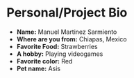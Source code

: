 # Personal/Project Bio

- **Name:** Manuel Martinez Sarmiento
- **Where are you from:** Chiapas, Mexico
- **Favorite Food:** Strawberries
- **A hobby:** Playing videogames
- **Favorite color:** Red
- **Pet name:** Asis
